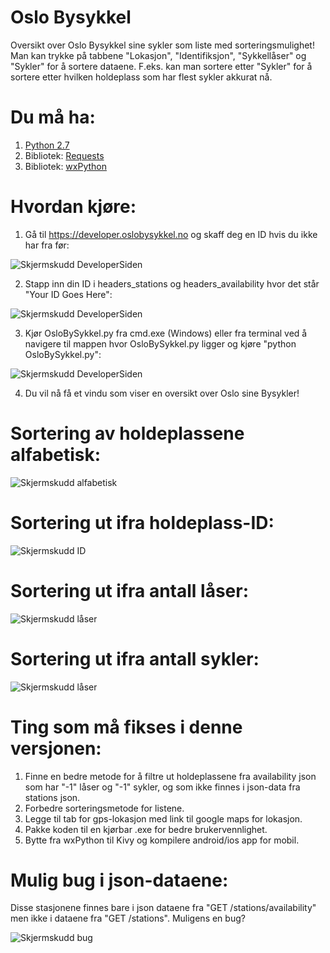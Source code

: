 # Oslo Bysykkel
Oversikt over Oslo Bysykkel sine sykler som liste med sorteringsmulighet!
Man kan trykke på tabbene "Lokasjon", "Identifiksjon", "Sykkellåser" og "Sykler" for å sortere dataene.
F.eks. kan man sortere etter "Sykler" for å sortere etter hvilken holdeplass som har flest sykler akkurat nå.

# Du må ha:
1. [Python 2.7](https://www.python.org/)
2. Bibliotek: [Requests](http://docs.python-requests.org/en/master/)
3. Bibliotek: [wxPython](https://www.wxpython.org)

# Hvordan kjøre:

1. Gå til https://developer.oslobysykkel.no og skaff deg en ID hvis du ikke har fra før:

![Skjermskudd DeveloperSiden](https://raw.githubusercontent.com/turbolego/OsloBySykkel/master/DeveloperSiden.png)

2. Stapp inn din ID i headers_stations og headers_availability hvor det står "Your ID Goes Here":

![Skjermskudd DeveloperSiden](https://raw.githubusercontent.com/turbolego/OsloBySykkel/master/OsloBySykkelID.png)

3. Kjør OsloBySykkel.py fra cmd.exe (Windows) eller fra terminal ved å navigere til mappen hvor OsloBySykkel.py ligger og kjøre "python OsloBySykkel.py":

![Skjermskudd DeveloperSiden](https://raw.githubusercontent.com/turbolego/OsloBySykkel/master/HvordanKjøre.png)

4. Du vil nå få et vindu som viser en oversikt over Oslo sine Bysykler!

# Sortering av holdeplassene alfabetisk:
![Skjermskudd alfabetisk](https://raw.githubusercontent.com/turbolego/OsloBySykkel/master/alfabetisk.png)

# Sortering ut ifra holdeplass-ID:
![Skjermskudd ID](https://raw.githubusercontent.com/turbolego/OsloBySykkel/master/Identifikasjon.png)

# Sortering ut ifra antall låser:
![Skjermskudd låser](https://raw.githubusercontent.com/turbolego/OsloBySykkel/master/låser.png)

# Sortering ut ifra antall sykler:
![Skjermskudd låser](https://raw.githubusercontent.com/turbolego/OsloBySykkel/master/sykkler.png)

# Ting som må fikses i denne versjonen:
1. Finne en bedre metode for å filtre ut holdeplassene fra availability json som har "-1" låser og "-1" sykler, og som ikke finnes i json-data fra stations json.
2. Forbedre sorteringsmetode for listene.
3. Legge til tab for gps-lokasjon med link til google maps for lokasjon.
4. Pakke koden til en kjørbar .exe for bedre brukervennlighet.
5. Bytte fra wxPython til Kivy og kompilere android/ios app for mobil.

# Mulig bug i json-dataene:
Disse stasjonene finnes bare i json dataene fra "GET /stations/availability" men ikke i dataene fra "GET /stations".
Muligens en bug?

![Skjermskudd bug](https://raw.githubusercontent.com/turbolego/OsloBySykkel/master/bug.png)
